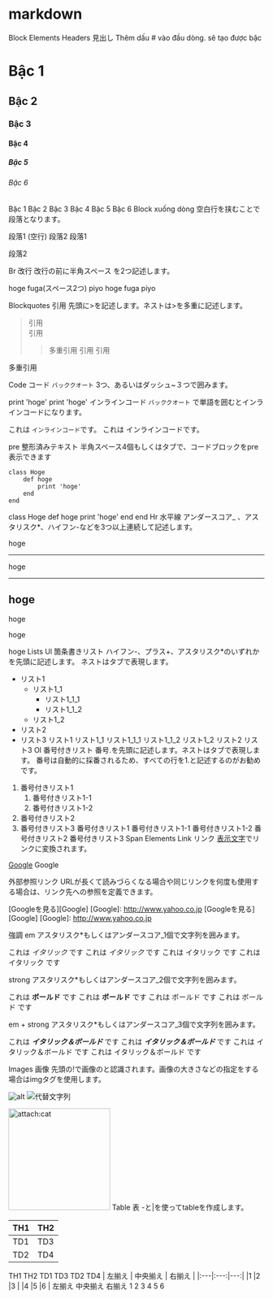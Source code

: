 # markdown

Block Elements
Headers 見出し
Thêm dấu # vào đầu dòng. sẽ tạo được bậc
# Bậc 1
## Bậc 2
### Bậc 3
#### Bậc 4
##### Bậc 5
###### Bậc 6
Bậc 1
Bậc 2
Bậc 3
Bậc 4
Bậc 5
Bậc 6
Block xuống dòng
空白行を挟むことで段落となります。

段落1
(空行)
段落2
段落1

段落2

Br 改行
改行の前に半角スペース を2つ記述します。

hoge
fuga(スペース2つ)
piyo
hoge fuga
piyo

Blockquotes 引用
先頭に>を記述します。ネストは>を多重に記述します。

> 引用  
> 引用
>> 多重引用
引用
引用

多重引用

Code コード
`バッククオート` 3つ、あるいはダッシュ~３つで囲みます。

print 'hoge'
print 'hoge'
インラインコード
`バッククオート` で単語を囲むとインラインコードになります。

これは `インラインコード`です。
これは インラインコードです。

pre 整形済みテキスト
半角スペース4個もしくはタブで、コードブロックをpre表示できます

    class Hoge
        def hoge
            print 'hoge'
        end
    end
class Hoge
    def hoge
        print 'hoge'
    end
end
Hr 水平線
アンダースコア_ 、アスタリスク*、ハイフン-などを3つ以上連続して記述します。

hoge
***
hoge
___
hoge
---
hoge

hoge

hoge
Lists
Ul 箇条書きリスト
ハイフン-、プラス+、アスタリスク*のいずれかを先頭に記述します。
ネストはタブで表現します。

- リスト1
    - リスト1_1
        - リスト1_1_1
        - リスト1_1_2
    - リスト1_2
- リスト2
- リスト3
リスト1
リスト1_1
リスト1_1_1
リスト1_1_2
リスト1_2
リスト2
リスト3
Ol 番号付きリスト
番号.を先頭に記述します。ネストはタブで表現します。
番号は自動的に採番されるため、すべての行を1.と記述するのがお勧めです。

1. 番号付きリスト1
    1. 番号付きリスト1-1
    1. 番号付きリスト1-2
1. 番号付きリスト2
1. 番号付きリスト3
番号付きリスト1
番号付きリスト1-1
番号付きリスト1-2
番号付きリスト2
番号付きリスト3
Span Elements
Link リンク
[表示文字](URL)でリンクに変換されます。

[Google](https://www.google.co.jp/)
Google

外部参照リンク
URLが長くて読みづらくなる場合や同じリンクを何度も使用する場合は、リンク先への参照を定義できます。

[Googleを見る][Google]
[Google]: http://www.yahoo.co.jp
[Googleを見る][Google] [Google]: http://www.yahoo.co.jp

強調
em
アスタリスク*もしくはアンダースコア_1個で文字列を囲みます。

これは *イタリック* です
これは _イタリック_ です
これは イタリック です これは イタリック です

strong
アスタリスク*もしくはアンダースコア_2個で文字列を囲みます。

これは **ボールド** です
これは __ボールド__ です
これは ボールド です これは ボールド です

em + strong
アスタリスク*もしくはアンダースコア_3個で文字列を囲みます。

これは ***イタリック＆ボールド*** です
これは ___イタリック＆ボールド___ です
これは イタリック＆ボールド です これは イタリック＆ボールド です

Images 画像
先頭の!で画像のと認識されます。画像の大きさなどの指定をする場合はimgタグを使用します。

![alt](画像URL)
![代替文字列](URL "タイトル")

<img src="attach:cat.jpg" alt="attach:cat" title="attach:cat" width="200" height="200">
Table 表
-と|を使ってtableを作成します。

| TH1 | TH2 |
----|---- 
| TD1 | TD3 |
| TD2 | TD4 |
TH1	TH2
TD1	TD3
TD2	TD4
| 左揃え | 中央揃え | 右揃え |
|:---|:---:|---:|
|1 |2 |3 |
|4 |5 |6 |
左揃え	中央揃え	右揃え
1	2	3
4	5	6
